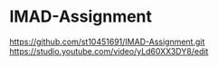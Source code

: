 # IMAD-Assignment
https://github.com/st10451691/IMAD-Assignment.git
https://studio.youtube.com/video/yLd60XX3DY8/edit
